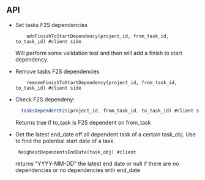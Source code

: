 ## API
* Set tasks F2S dependencies

    ```
        addFinishToStartDependency(project_id, from_task_id, to_task_id) #client side
    ```
    Will perform some validation test and then will add a finish to start dependency.

* Remove tasks F2S dependencies

    ```
        removeFinishToStartDependency(project_id, from_task_id, to_task_id) #client side
    ```

  
* Check F2S dependeny:
    ```javascript
      tasksDependentF2S(project_id, from_task_id, to_task_id) #client side
    ```
    Returns true if to_task is F2S dependent on from_task
    
* Get the latest end_date off all dependent task of a certain task_obj. 
  Use to find the potential start date of a task. 

       heighestDependentsEndDate(task_obj) #client
       
  returns "YYYY-MM-DD"  the latest end date or null if there are no
  dependencies or no dependencies with end_date
  
 